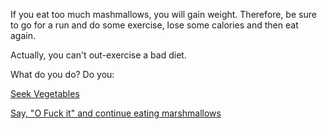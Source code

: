 If you eat too much mashmallows, you will gain weight. 
Therefore, be sure to go for a run and do some exercise, lose some calories and then eat again.

Actually, you can't out-exercise a bad diet.

What do you do? Do you:

[Seek Vegetables](./seek_veg/seek_veg.md)

[Say, "O Fuck it" and continue eating marshmallows](./fuck_it/fuck_it.md)
